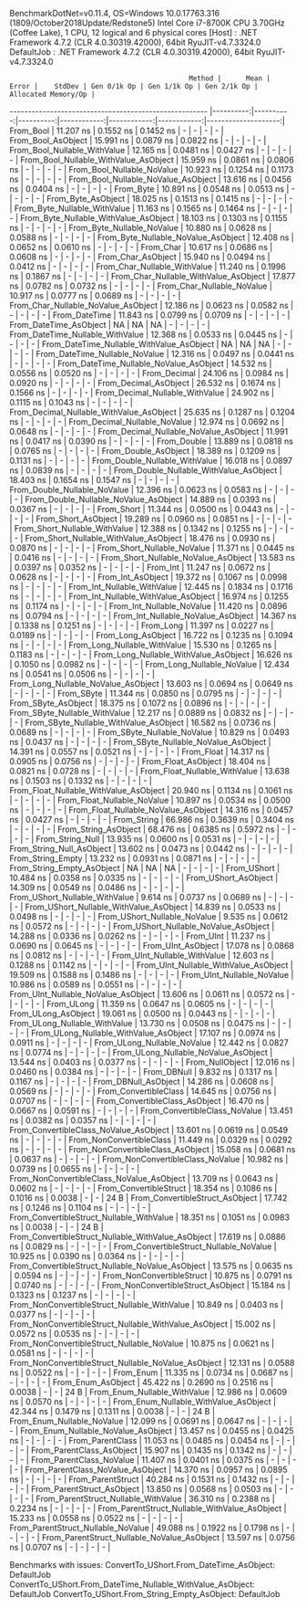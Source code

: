 
BenchmarkDotNet=v0.11.4, OS=Windows 10.0.17763.316 (1809/October2018Update/Redstone5)
Intel Core i7-8700K CPU 3.70GHz (Coffee Lake), 1 CPU, 12 logical and 6 physical cores
  [Host]     : .NET Framework 4.7.2 (CLR 4.0.30319.42000), 64bit RyuJIT-v4.7.3324.0
  DefaultJob : .NET Framework 4.7.2 (CLR 4.0.30319.42000), 64bit RyuJIT-v4.7.3324.0


                                                Method |      Mean |     Error |    StdDev | Gen 0/1k Op | Gen 1/1k Op | Gen 2/1k Op | Allocated Memory/Op |
------------------------------------------------------ |----------:|----------:|----------:|------------:|------------:|------------:|--------------------:|
                                             From_Bool | 11.207 ns | 0.1552 ns | 0.1452 ns |           - |           - |           - |                   - |
                                    From_Bool_AsObject | 15.991 ns | 0.0879 ns | 0.0822 ns |           - |           - |           - |                   - |
                          From_Bool_Nullable_WithValue | 12.165 ns | 0.0481 ns | 0.0427 ns |           - |           - |           - |                   - |
                 From_Bool_Nullable_WithValue_AsObject | 15.959 ns | 0.0861 ns | 0.0806 ns |           - |           - |           - |                   - |
                            From_Bool_Nullable_NoValue | 10.923 ns | 0.1254 ns | 0.1173 ns |           - |           - |           - |                   - |
                   From_Bool_Nullable_NoValue_AsObject | 13.616 ns | 0.0456 ns | 0.0404 ns |           - |           - |           - |                   - |
                                             From_Byte | 10.891 ns | 0.0548 ns | 0.0513 ns |           - |           - |           - |                   - |
                                    From_Byte_AsObject | 18.025 ns | 0.1513 ns | 0.1415 ns |           - |           - |           - |                   - |
                          From_Byte_Nullable_WithValue | 11.163 ns | 0.1565 ns | 0.1464 ns |           - |           - |           - |                   - |
                 From_Byte_Nullable_WithValue_AsObject | 18.103 ns | 0.1303 ns | 0.1155 ns |           - |           - |           - |                   - |
                            From_Byte_Nullable_NoValue | 10.880 ns | 0.0628 ns | 0.0588 ns |           - |           - |           - |                   - |
                   From_Byte_Nullable_NoValue_AsObject | 12.408 ns | 0.0652 ns | 0.0610 ns |           - |           - |           - |                   - |
                                             From_Char | 10.617 ns | 0.0686 ns | 0.0608 ns |           - |           - |           - |                   - |
                                    From_Char_AsObject | 15.940 ns | 0.0494 ns | 0.0412 ns |           - |           - |           - |                   - |
                          From_Char_Nullable_WithValue | 11.240 ns | 0.1996 ns | 0.1867 ns |           - |           - |           - |                   - |
                 From_Char_Nullable_WithValue_AsObject | 17.877 ns | 0.0782 ns | 0.0732 ns |           - |           - |           - |                   - |
                            From_Char_Nullable_NoValue | 10.917 ns | 0.0777 ns | 0.0689 ns |           - |           - |           - |                   - |
                   From_Char_Nullable_NoValue_AsObject | 12.186 ns | 0.0623 ns | 0.0582 ns |           - |           - |           - |                   - |
                                         From_DateTime | 11.843 ns | 0.0799 ns | 0.0709 ns |           - |           - |           - |                   - |
                                From_DateTime_AsObject |        NA |        NA |        NA |           - |           - |           - |                   - |
                      From_DateTime_Nullable_WithValue | 12.368 ns | 0.0533 ns | 0.0445 ns |           - |           - |           - |                   - |
             From_DateTime_Nullable_WithValue_AsObject |        NA |        NA |        NA |           - |           - |           - |                   - |
                        From_DateTime_Nullable_NoValue | 12.316 ns | 0.0497 ns | 0.0441 ns |           - |           - |           - |                   - |
               From_DateTime_Nullable_NoValue_AsObject | 14.532 ns | 0.0556 ns | 0.0520 ns |           - |           - |           - |                   - |
                                          From_Decimal | 24.106 ns | 0.0984 ns | 0.0920 ns |           - |           - |           - |                   - |
                                 From_Decimal_AsObject | 26.532 ns | 0.1674 ns | 0.1566 ns |           - |           - |           - |                   - |
                       From_Decimal_Nullable_WithValue | 24.902 ns | 0.1115 ns | 0.1043 ns |           - |           - |           - |                   - |
              From_Decimal_Nullable_WithValue_AsObject | 25.635 ns | 0.1287 ns | 0.1204 ns |           - |           - |           - |                   - |
                         From_Decimal_Nullable_NoValue | 12.974 ns | 0.0692 ns | 0.0648 ns |           - |           - |           - |                   - |
                From_Decimal_Nullable_NoValue_AsObject | 11.991 ns | 0.0417 ns | 0.0390 ns |           - |           - |           - |                   - |
                                           From_Double | 13.889 ns | 0.0818 ns | 0.0765 ns |           - |           - |           - |                   - |
                                  From_Double_AsObject | 18.389 ns | 0.1209 ns | 0.1131 ns |           - |           - |           - |                   - |
                        From_Double_Nullable_WithValue | 16.018 ns | 0.0897 ns | 0.0839 ns |           - |           - |           - |                   - |
               From_Double_Nullable_WithValue_AsObject | 18.403 ns | 0.1654 ns | 0.1547 ns |           - |           - |           - |                   - |
                          From_Double_Nullable_NoValue | 12.396 ns | 0.0623 ns | 0.0583 ns |           - |           - |           - |                   - |
                 From_Double_Nullable_NoValue_AsObject | 14.889 ns | 0.0393 ns | 0.0367 ns |           - |           - |           - |                   - |
                                            From_Short | 11.344 ns | 0.0500 ns | 0.0443 ns |           - |           - |           - |                   - |
                                   From_Short_AsObject | 19.289 ns | 0.0960 ns | 0.0851 ns |           - |           - |           - |                   - |
                         From_Short_Nullable_WithValue | 12.388 ns | 0.1342 ns | 0.1255 ns |           - |           - |           - |                   - |
                From_Short_Nullable_WithValue_AsObject | 18.476 ns | 0.0930 ns | 0.0870 ns |           - |           - |           - |                   - |
                           From_Short_Nullable_NoValue | 11.371 ns | 0.0445 ns | 0.0416 ns |           - |           - |           - |                   - |
                  From_Short_Nullable_NoValue_AsObject | 13.583 ns | 0.0397 ns | 0.0352 ns |           - |           - |           - |                   - |
                                              From_Int | 11.247 ns | 0.0672 ns | 0.0628 ns |           - |           - |           - |                   - |
                                     From_Int_AsObject | 19.372 ns | 0.1067 ns | 0.0998 ns |           - |           - |           - |                   - |
                           From_Int_Nullable_WithValue | 12.445 ns | 0.1834 ns | 0.1716 ns |           - |           - |           - |                   - |
                  From_Int_Nullable_WithValue_AsObject | 16.974 ns | 0.1255 ns | 0.1174 ns |           - |           - |           - |                   - |
                             From_Int_Nullable_NoValue | 11.420 ns | 0.0896 ns | 0.0794 ns |           - |           - |           - |                   - |
                    From_Int_Nullable_NoValue_AsObject | 14.367 ns | 0.1338 ns | 0.1251 ns |           - |           - |           - |                   - |
                                             From_Long | 11.397 ns | 0.0227 ns | 0.0189 ns |           - |           - |           - |                   - |
                                    From_Long_AsObject | 16.722 ns | 0.1235 ns | 0.1094 ns |           - |           - |           - |                   - |
                          From_Long_Nullable_WithValue | 15.530 ns | 0.1265 ns | 0.1183 ns |           - |           - |           - |                   - |
                 From_Long_Nullable_WithValue_AsObject | 16.626 ns | 0.1050 ns | 0.0982 ns |           - |           - |           - |                   - |
                            From_Long_Nullable_NoValue | 12.434 ns | 0.0541 ns | 0.0506 ns |           - |           - |           - |                   - |
                   From_Long_Nullable_NoValue_AsObject | 13.603 ns | 0.0694 ns | 0.0649 ns |           - |           - |           - |                   - |
                                            From_SByte | 11.344 ns | 0.0850 ns | 0.0795 ns |           - |           - |           - |                   - |
                                   From_SByte_AsObject | 18.375 ns | 0.1072 ns | 0.0896 ns |           - |           - |           - |                   - |
                         From_SByte_Nullable_WithValue | 12.217 ns | 0.0889 ns | 0.0832 ns |           - |           - |           - |                   - |
                From_SByte_Nullable_WithValue_AsObject | 16.582 ns | 0.0736 ns | 0.0689 ns |           - |           - |           - |                   - |
                           From_SByte_Nullable_NoValue | 10.829 ns | 0.0493 ns | 0.0437 ns |           - |           - |           - |                   - |
                  From_SByte_Nullable_NoValue_AsObject | 14.391 ns | 0.0557 ns | 0.0521 ns |           - |           - |           - |                   - |
                                            From_Float | 14.317 ns | 0.0905 ns | 0.0756 ns |           - |           - |           - |                   - |
                                   From_Float_AsObject | 18.404 ns | 0.0821 ns | 0.0728 ns |           - |           - |           - |                   - |
                         From_Float_Nullable_WithValue | 13.638 ns | 0.1503 ns | 0.1332 ns |           - |           - |           - |                   - |
                From_Float_Nullable_WithValue_AsObject | 20.940 ns | 0.1134 ns | 0.1061 ns |           - |           - |           - |                   - |
                           From_Float_Nullable_NoValue | 10.897 ns | 0.0534 ns | 0.0500 ns |           - |           - |           - |                   - |
                  From_Float_Nullable_NoValue_AsObject | 14.316 ns | 0.0457 ns | 0.0427 ns |           - |           - |           - |                   - |
                                           From_String | 66.986 ns | 0.3639 ns | 0.3404 ns |           - |           - |           - |                   - |
                                  From_String_AsObject | 68.476 ns | 0.6385 ns | 0.5972 ns |           - |           - |           - |                   - |
                                      From_String_Null | 13.935 ns | 0.0600 ns | 0.0531 ns |           - |           - |           - |                   - |
                             From_String_Null_AsObject | 13.602 ns | 0.0473 ns | 0.0442 ns |           - |           - |           - |                   - |
                                     From_String_Empty | 13.232 ns | 0.0931 ns | 0.0871 ns |           - |           - |           - |                   - |
                            From_String_Empty_AsObject |        NA |        NA |        NA |           - |           - |           - |                   - |
                                           From_UShort | 10.484 ns | 0.0358 ns | 0.0335 ns |           - |           - |           - |                   - |
                                  From_UShort_AsObject | 14.309 ns | 0.0549 ns | 0.0486 ns |           - |           - |           - |                   - |
                        From_UShort_Nullable_WithValue |  9.614 ns | 0.0737 ns | 0.0689 ns |           - |           - |           - |                   - |
               From_UShort_Nullable_WithValue_AsObject | 14.839 ns | 0.0533 ns | 0.0498 ns |           - |           - |           - |                   - |
                          From_UShort_Nullable_NoValue |  9.535 ns | 0.0612 ns | 0.0572 ns |           - |           - |           - |                   - |
                 From_UShort_Nullable_NoValue_AsObject | 14.288 ns | 0.0336 ns | 0.0262 ns |           - |           - |           - |                   - |
                                             From_UInt | 11.237 ns | 0.0690 ns | 0.0645 ns |           - |           - |           - |                   - |
                                    From_UInt_AsObject | 17.078 ns | 0.0868 ns | 0.0812 ns |           - |           - |           - |                   - |
                          From_UInt_Nullable_WithValue | 12.603 ns | 0.1288 ns | 0.1142 ns |           - |           - |           - |                   - |
                 From_UInt_Nullable_WithValue_AsObject | 19.509 ns | 0.1588 ns | 0.1486 ns |           - |           - |           - |                   - |
                            From_UInt_Nullable_NoValue | 10.986 ns | 0.0589 ns | 0.0551 ns |           - |           - |           - |                   - |
                   From_UInt_Nullable_NoValue_AsObject | 13.606 ns | 0.0611 ns | 0.0572 ns |           - |           - |           - |                   - |
                                            From_ULong | 11.359 ns | 0.0647 ns | 0.0605 ns |           - |           - |           - |                   - |
                                   From_ULong_AsObject | 19.061 ns | 0.0500 ns | 0.0443 ns |           - |           - |           - |                   - |
                         From_ULong_Nullable_WithValue | 13.730 ns | 0.0508 ns | 0.0475 ns |           - |           - |           - |                   - |
                From_ULong_Nullable_WithValue_AsObject | 17.107 ns | 0.0974 ns | 0.0911 ns |           - |           - |           - |                   - |
                           From_ULong_Nullable_NoValue | 12.442 ns | 0.0827 ns | 0.0774 ns |           - |           - |           - |                   - |
                  From_ULong_Nullable_NoValue_AsObject | 13.544 ns | 0.0403 ns | 0.0377 ns |           - |           - |           - |                   - |
                                       From_NullObject | 12.016 ns | 0.0460 ns | 0.0384 ns |           - |           - |           - |                   - |
                                           From_DBNull |  9.832 ns | 0.1317 ns | 0.1167 ns |           - |           - |           - |                   - |
                                  From_DBNull_AsObject | 14.286 ns | 0.0608 ns | 0.0569 ns |           - |           - |           - |                   - |
                                 From_ConvertibleClass | 14.645 ns | 0.0756 ns | 0.0707 ns |           - |           - |           - |                   - |
                        From_ConvertibleClass_AsObject | 16.470 ns | 0.0667 ns | 0.0591 ns |           - |           - |           - |                   - |
                         From_ConvertibleClass_NoValue | 13.451 ns | 0.0382 ns | 0.0357 ns |           - |           - |           - |                   - |
                From_ConvertibleClass_NoValue_AsObject | 13.601 ns | 0.0619 ns | 0.0549 ns |           - |           - |           - |                   - |
                              From_NonConvertibleClass | 11.449 ns | 0.0329 ns | 0.0292 ns |           - |           - |           - |                   - |
                     From_NonConvertibleClass_AsObject | 15.058 ns | 0.0681 ns | 0.0637 ns |           - |           - |           - |                   - |
                      From_NonConvertibleClass_NoValue | 10.982 ns | 0.0739 ns | 0.0655 ns |           - |           - |           - |                   - |
             From_NonConvertibleClass_NoValue_AsObject | 13.709 ns | 0.0643 ns | 0.0602 ns |           - |           - |           - |                   - |
                                From_ConvertibleStruct | 18.354 ns | 0.1086 ns | 0.1016 ns |      0.0038 |           - |           - |                24 B |
                       From_ConvertibleStruct_AsObject | 17.742 ns | 0.1246 ns | 0.1104 ns |           - |           - |           - |                   - |
             From_ConvertibleStruct_Nullable_WithValue | 18.351 ns | 0.1051 ns | 0.0983 ns |      0.0038 |           - |           - |                24 B |
    From_ConvertibleStruct_Nullable_WithValue_AsObject | 17.619 ns | 0.0886 ns | 0.0829 ns |           - |           - |           - |                   - |
               From_ConvertibleStruct_Nullable_NoValue | 10.925 ns | 0.0390 ns | 0.0364 ns |           - |           - |           - |                   - |
      From_ConvertibleStruct_Nullable_NoValue_AsObject | 13.575 ns | 0.0635 ns | 0.0594 ns |           - |           - |           - |                   - |
                             From_NonConvertibleStruct | 10.875 ns | 0.0791 ns | 0.0740 ns |           - |           - |           - |                   - |
                    From_NonConvertibleStruct_AsObject | 15.184 ns | 0.1323 ns | 0.1237 ns |           - |           - |           - |                   - |
          From_NonConvertibleStruct_Nullable_WithValue | 10.849 ns | 0.0403 ns | 0.0377 ns |           - |           - |           - |                   - |
 From_NonConvertibleStruct_Nullable_WithValue_AsObject | 15.002 ns | 0.0572 ns | 0.0535 ns |           - |           - |           - |                   - |
            From_NonConvertibleStruct_Nullable_NoValue | 10.875 ns | 0.0621 ns | 0.0581 ns |           - |           - |           - |                   - |
   From_NonConvertibleStruct_Nullable_NoValue_AsObject | 12.131 ns | 0.0588 ns | 0.0522 ns |           - |           - |           - |                   - |
                                             From_Enum | 11.335 ns | 0.0734 ns | 0.0687 ns |           - |           - |           - |                   - |
                                    From_Enum_AsObject | 45.422 ns | 0.2690 ns | 0.2516 ns |      0.0038 |           - |           - |                24 B |
                          From_Enum_Nullable_WithValue | 12.986 ns | 0.0609 ns | 0.0570 ns |           - |           - |           - |                   - |
                 From_Enum_Nullable_WithValue_AsObject | 42.344 ns | 0.1479 ns | 0.1311 ns |      0.0038 |           - |           - |                24 B |
                            From_Enum_Nullable_NoValue | 12.099 ns | 0.0691 ns | 0.0647 ns |           - |           - |           - |                   - |
                   From_Enum_Nullable_NoValue_AsObject | 13.457 ns | 0.0455 ns | 0.0425 ns |           - |           - |           - |                   - |
                                      From_ParentClass | 11.053 ns | 0.0485 ns | 0.0454 ns |           - |           - |           - |                   - |
                             From_ParentClass_AsObject | 15.907 ns | 0.1435 ns | 0.1342 ns |           - |           - |           - |                   - |
                              From_ParentClass_NoValue | 11.407 ns | 0.0401 ns | 0.0375 ns |           - |           - |           - |                   - |
                     From_ParentClass_NoValue_AsObject | 14.370 ns | 0.0957 ns | 0.0895 ns |           - |           - |           - |                   - |
                                     From_ParentStruct | 40.284 ns | 0.1531 ns | 0.1432 ns |           - |           - |           - |                   - |
                            From_ParentStruct_AsObject | 13.850 ns | 0.0568 ns | 0.0503 ns |           - |           - |           - |                   - |
                  From_ParentStruct_Nullable_WithValue | 36.310 ns | 0.2388 ns | 0.2234 ns |           - |           - |           - |                   - |
         From_ParentStruct_Nullable_WithValue_AsObject | 15.233 ns | 0.0558 ns | 0.0522 ns |           - |           - |           - |                   - |
                    From_ParentStruct_Nullable_NoValue | 49.088 ns | 0.1922 ns | 0.1798 ns |           - |           - |           - |                   - |
           From_ParentStruct_Nullable_NoValue_AsObject | 13.597 ns | 0.0756 ns | 0.0707 ns |           - |           - |           - |                   - |

Benchmarks with issues:
  ConvertTo_UShort.From_DateTime_AsObject: DefaultJob
  ConvertTo_UShort.From_DateTime_Nullable_WithValue_AsObject: DefaultJob
  ConvertTo_UShort.From_String_Empty_AsObject: DefaultJob
